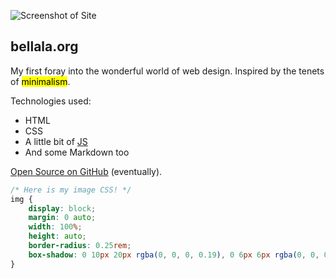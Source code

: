 ![Screenshot of Site](../../assets/pics/site.webp)

## bellala.org

My first foray into the wonderful world of web design. Inspired by the tenets of <mark>minimalism</mark>.

Technologies used:
- HTML
- CSS
- A little bit of [JS](https://marked.js.org/)
- And some Markdown too

[Open Source on GitHub](https://github.com/vskbellala/vskbellala.github.io) (eventually).

```css
/* Here is my image CSS! */
img {
    display: block;
    margin: 0 auto;
    width: 100%;
    height: auto;
    border-radius: 0.25rem;
    box-shadow: 0 10px 20px rgba(0, 0, 0, 0.19), 0 6px 6px rgba(0, 0, 0, 0.23);
}
```